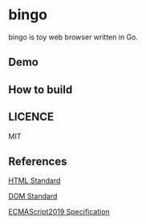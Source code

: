 # bingo
bingo is toy web browser written in Go.

## Demo

## How to build

## LICENCE
MIT

## References

[HTML Standard](https://html.spec.whatwg.org/)

[DOM Standard](https://dom.spec.whatwg.org/)

[ECMAScript2019 Specification](https://tc39.github.io/ecma262/)
